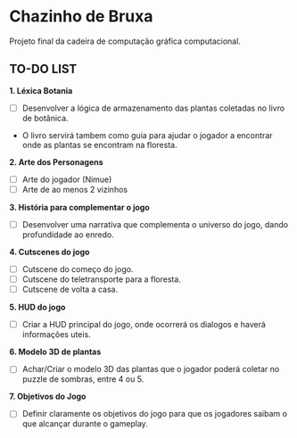 # Chazinho de Bruxa
 Projeto final da cadeira de computação gráfica computacional.


## TO-DO LIST

**1. Léxica Botania**
- [ ] Desenvolver a lógica de armazenamento das plantas coletadas no livro de botânica.
- O livro servirá tambem como guia para ajudar o jogador a encontrar onde as plantas se encontram na floresta. 

**2. Arte dos Personagens**
- [ ] Arte do jogador (Nimue)
- [ ] Arte de ao menos 2 vizinhos

**3. História para complementar o jogo**
- [ ] Desenvolver uma narrativa que complementa o universo do jogo, dando profundidade ao enredo.

**4. Cutscenes do jogo**
- [ ] Cutscene do começo do jogo.
- [ ] Cutscene do teletransporte para a floresta.
- [ ] Cutscene de volta a casa.

**5. HUD do jogo**
- [ ] Criar a HUD principal do jogo, onde ocorrerá os dialogos e haverá informações uteis.

**6. Modelo 3D de plantas**
- [ ] Achar/Criar o modelo 3D das plantas que o jogador poderá coletar no puzzle de sombras, entre 4 ou 5.

**7. Objetivos do Jogo**
- [ ] Definir claramente os objetivos do jogo para que os jogadores saibam o que alcançar durante o gameplay.
